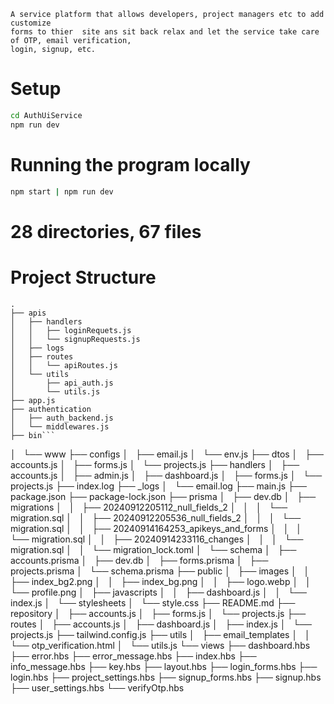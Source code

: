 ```
A service platform that allows developers, project managers etc to add customize
forms to thier  site ans sit back relax and let the service take care of OTP, email verification,
login, signup, etc.
```

# Setup

```bash
cd AuthUiService
npm run dev
```

<!-- # Testing
```bash
./manage.py test | python manage.py test
``` -->

# Running the program locally

```bash
npm start | npm run dev
```

# 28 directories, 67 files

# Project Structure

````plaintext
.
├── apis
│   ├── handlers
│   │   ├── loginRequets.js
│   │   └── signupRequests.js
│   ├── logs
│   ├── routes
│   │   └── apiRoutes.js
│   └── utils
│       ├── api_auth.js
│       └── utils.js
├── app.js
├── authentication
│   ├── auth_backend.js
│   └── middlewares.js
├── bin```

````

│   └── www
├── configs
│   ├── email.js
│   └── env.js
├── dtos
│   ├── accounts.js
│   ├── forms.js
│   └── projects.js
├── handlers
│   ├── accounts.js
│   ├── admin.js
│   ├── dashboard.js
│   ├── forms.js
│   └── projects.js
├── index.log
├── \_logs
│   └── email.log
├── main.js
├── package.json
├── package-lock.json
├── prisma
│   ├── dev.db
│   ├── migrations
│   │   ├── 20240912205112_null_fields_2
│   │   │   └── migration.sql
│   │   ├── 20240912205536_null_fields_2
│   │   │   └── migration.sql
│   │   ├── 20240914164253_apikeys_and_forms
│   │   │   └── migration.sql
│   │   ├── 20240914233116_changes
│   │   │   └── migration.sql
│   │   └── migration_lock.toml
│   └── schema
│   ├── accounts.prisma
│   ├── dev.db
│   ├── forms.prisma
│   ├── projects.prisma
│   └── schema.prisma
├── public
│   ├── images
│   │   ├── index_bg2.png
│   │   ├── index_bg.png
│   │   ├── logo.webp
│   │   └── profile.png
│   ├── javascripts
│   │   ├── dashboard.js
│   │   └── index.js
│   └── stylesheets
│   └── style.css
├── README.md
├── repository
│   ├── accounts.js
│   ├── forms.js
│   └── projects.js
├── routes
│   ├── accounts.js
│   ├── dashboard.js
│   ├── index.js
│   └── projects.js
├── tailwind.config.js
├── utils
│   ├── email_templates
│   │   └── otp_verification.html
│   └── utils.js
└── views
├── dashboard.hbs
├── error.hbs
├── error_message.hbs
├── index.hbs
├── info_message.hbs
├── key.hbs
├── layout.hbs
├── login_forms.hbs
├── login.hbs
├── project_settings.hbs
├── signup_forms.hbs
├── signup.hbs
├── user_settings.hbs
└── verifyOtp.hbs

```

```
